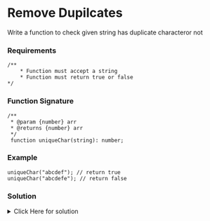 # Remove Dupilcates

Write a function to check given string has duplicate characteror not

### Requirements

```
/**
    * Function must accept a string
    * Function must return true or false
*/
```

### Function Signature

```
/**
 * @param {number} arr
 * @returns {number} arr
 */
 function uniqueChar(string): number;
```

### Example

```
uniqueChar("abcdef"); // return true
uniqueChar("abcdefe"); // return false
```

### Solution

<details>
<summary>Click Here for solution </summary>

```
function uniqueChar(str) {
  const len1 = str.length;

  const set1 = new Set(str);
  const len2 = Array.from(set1).length;

  return len1 === len2;
}
```

</details>
